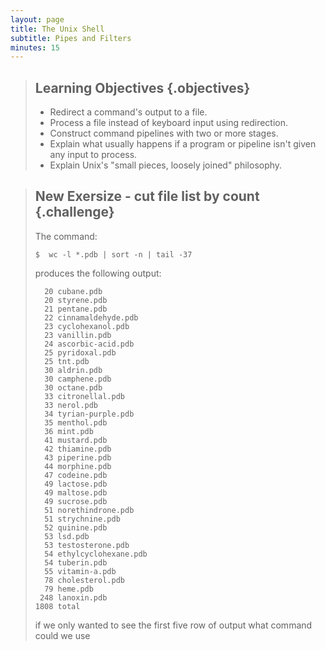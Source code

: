 ```yaml
---
layout: page
title: The Unix Shell
subtitle: Pipes and Filters
minutes: 15
---
```

> ## Learning Objectives {.objectives}
>
> *   Redirect a command's output to a file.
> *   Process a file instead of keyboard input using redirection.
> *   Construct command pipelines with two or more stages.
> *   Explain what usually happens if a program or pipeline isn't given any input to process.
> *   Explain Unix's "small pieces, loosely joined" philosophy.

> ## New Exersize - cut file list by count {.challenge}
>
> The command:
> 
> ~~~
> $  wc -l *.pdb | sort -n | tail -37
> ~~~
> 
> produces the following output:
> 
> ~~~
>   20 cubane.pdb
>   20 styrene.pdb
>   21 pentane.pdb
>   22 cinnamaldehyde.pdb
>   23 cyclohexanol.pdb
>   23 vanillin.pdb
>   24 ascorbic-acid.pdb
>   25 pyridoxal.pdb
>   25 tnt.pdb
>   30 aldrin.pdb
>   30 camphene.pdb
>   30 octane.pdb
>   33 citronellal.pdb
>   33 nerol.pdb
>   34 tyrian-purple.pdb
>   35 menthol.pdb
>   36 mint.pdb
>   41 mustard.pdb
>   42 thiamine.pdb
>   43 piperine.pdb
>   44 morphine.pdb
>   47 codeine.pdb
>   49 lactose.pdb
>   49 maltose.pdb
>   49 sucrose.pdb
>   51 norethindrone.pdb
>   51 strychnine.pdb
>   52 quinine.pdb
>   53 lsd.pdb
>   53 testosterone.pdb
>   54 ethylcyclohexane.pdb
>   54 tuberin.pdb
>   55 vitamin-a.pdb
>   78 cholesterol.pdb
>   79 heme.pdb
>  248 lanoxin.pdb
> 1808 total
> ~~~
> 
> if we only wanted to see the first five row of output what command
> could we use

